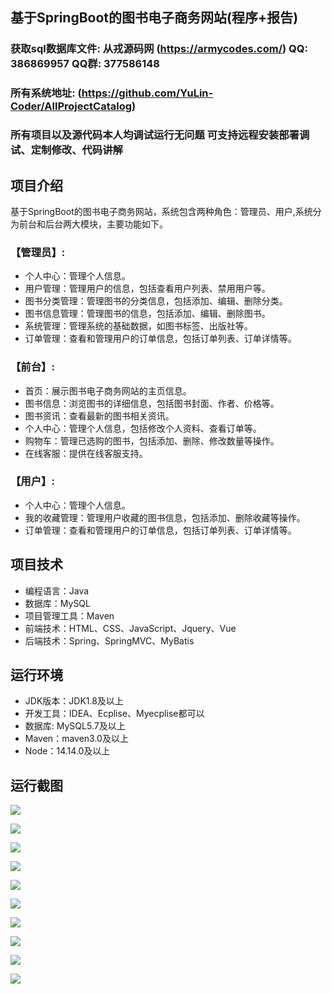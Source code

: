 ## 基于SpringBoot的图书电子商务网站(程序+报告)

###  获取sql数据库文件: 从戎源码网 (https://armycodes.com/) QQ: 386869957 QQ群: 377586148
###  所有系统地址: (https://github.com/YuLin-Coder/AllProjectCatalog) 
###  所有项目以及源代码本人均调试运行无问题 可支持远程安装部署调试、定制修改、代码讲解

## 项目介绍
基于SpringBoot的图书电子商务网站，系统包含两种角色：管理员、用户,系统分为前台和后台两大模块，主要功能如下。

### 【管理员】:
- 个人中心：管理个人信息。
- 用户管理：管理用户的信息，包括查看用户列表、禁用用户等。
- 图书分类管理：管理图书的分类信息，包括添加、编辑、删除分类。
- 图书信息管理：管理图书的信息，包括添加、编辑、删除图书。
- 系统管理：管理系统的基础数据，如图书标签、出版社等。
- 订单管理：查看和管理用户的订单信息，包括订单列表、订单详情等。

### 【前台】:
- 首页：展示图书电子商务网站的主页信息。
- 图书信息：浏览图书的详细信息，包括图书封面、作者、价格等。
- 图书资讯：查看最新的图书相关资讯。
- 个人中心：管理个人信息，包括修改个人资料、查看订单等。
- 购物车：管理已选购的图书，包括添加、删除、修改数量等操作。
- 在线客服：提供在线客服支持。

### 【用户】:
- 个人中心：管理个人信息。
- 我的收藏管理：管理用户收藏的图书信息，包括添加、删除收藏等操作。
- 订单管理：查看和管理用户的订单信息，包括订单列表、订单详情等。

## 项目技术
- 编程语言：Java
- 数据库：MySQL
- 项目管理工具：Maven
- 前端技术：HTML、CSS、JavaScript、Jquery、Vue
- 后端技术：Spring、SpringMVC、MyBatis

## 运行环境
- JDK版本：JDK1.8及以上
- 开发工具：IDEA、Ecplise、Myecplise都可以
- 数据库: MySQL5.7及以上
- Maven：maven3.0及以上
- Node：14.14.0及以上

## 运行截图
![](screenshot/1.png)

![](screenshot/2.png)

![](screenshot/3.png)

![](screenshot/4.png)

![](screenshot/5.png)

![](screenshot/6.png)

![](screenshot/7.png)

![](screenshot/8.png)

![](screenshot/9.png)

![](screenshot/10.png)